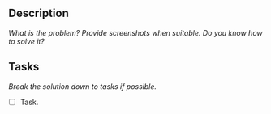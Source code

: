 ## Description
_What is the problem? Provide screenshots when suitable. Do you know how to solve it?_

## Tasks
_Break the solution down to tasks if possible._

- [ ] Task.
